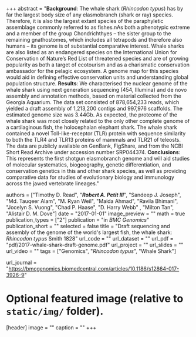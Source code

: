 +++
abstract = "**Background**: The whale shark (*Rhincodon typus*) has by far the largest body size of any elasmobranch (shark or ray) species. Therefore, it is also the largest extant species of the paraphyletic assemblage commonly referred to as fishes.nAs both a phenotypic extreme and a member of the group Chondrichthyes – the sister group to the remaining gnathostomes, which includes all tetrapods and therefore also humans – its genome is of substantial comparative interest. Whale sharks are also listed as an endangered species on the International Union for Conservation of Nature’s Red List of threatened species and are of growing popularity as both a target of ecotourism and as a charismatic conservation ambassador for the pelagic ecosystem. A genome map for this species would aid in defining effective conservation units and understanding global population structure. **Results**: We characterised the nuclear genome of the whale shark using next generation sequencing (454, Illumina) and de novo assembly and annotation methods, based on material collected from the Georgia Aquarium. The data set consisted of 878,654,233 reads, which yielded a draft assembly of 1,213,200 contigs and 997,976 scaffolds. The estimated genome size was 3.44Gb. As expected, the proteome of the whale shark was most closely related to the only other complete genome of a cartilaginous fish, the holocephalan elephant shark. The whale shark contained a novel Toll-like-receptor (TLR) protein with sequence similarity to both the TLR4 and TLR13 proteins of mammals and TLR21 of teleosts. The data are publicly available on GenBank, FigShare, and from the NCBI Short Read Archive under accession number SRP044374. **Conclusions**: This represents the first shotgun elasmobranch genome and will aid studies of molecular systematics,  biogeography, genetic differentiation, and conservation genetics in this and other shark species, as well as providing comparative data for studies of evolutionary biology and immunology across the jawed vertebrate lineages."

authors = ["Timothy D. Read", "***Robert A. Petit III***", "Sandeep J. Joseph", "Md. Tauqeer Alam", "M. Ryan Weil", "Maida Ahmad", "Ravila Bhimani", "Jocelyn S. Vuong", "Chad P. Haase", "D. Harry Webb" , "Milton Tan", "Alistair D. M. Dove"]
date = "2017-01-01"
image_preview = ""
math = true
publication_types = ["2"]
publication = "in *BMC Genomics*"
publication_short = ""
selected = false
title = "Draft sequencing and assembly of the genome of the world's largest fish, the whale shark: *Rhincodon typus* Smith 1828"
url_code = ""
url_dataset = ""
url_pdf = "pdf/2017-whale-shark-draft-genome.pdf"
url_project = ""
url_slides = ""
url_video = ""
tags = ["Genomics", "*Rhincodon typus*", "Whale Shark"]

url_journal = "https://bmcgenomics.biomedcentral.com/articles/10.1186/s12864-017-3926-9"

# Optional featured image (relative to `static/img/` folder).
[header]
image = ""
caption = ""
+++
